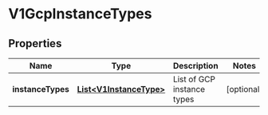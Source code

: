 # V1GcpInstanceTypes

## Properties
Name | Type | Description | Notes
------------ | ------------- | ------------- | -------------
**instanceTypes** | [**List&lt;V1InstanceType&gt;**](V1InstanceType.md) | List of GCP instance types |  [optional]
